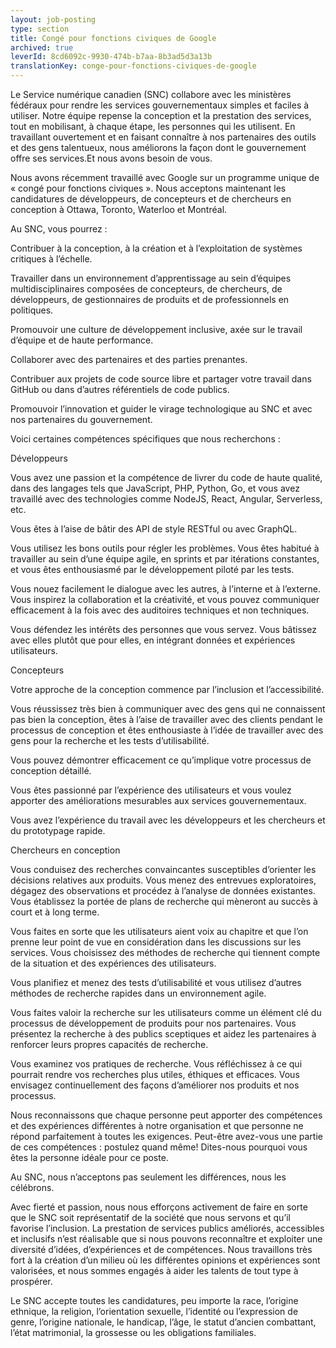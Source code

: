 ```yaml
---
layout: job-posting
type: section
title: Congé pour fonctions civiques de Google
archived: true
leverId: 8cd6092c-9930-474b-b7aa-8b3ad5d3a13b
translationKey: conge-pour-fonctions-civiques-de-google
---
```

Le Service numérique canadien (SNC) collabore avec les ministères fédéraux pour rendre les services gouvernementaux simples et faciles à utiliser. Notre équipe repense la conception et la prestation des services, tout en mobilisant, à chaque étape, les personnes qui les utilisent. En travaillant ouvertement et en faisant connaître à nos partenaires des outils et des gens talentueux, nous améliorons la façon dont le gouvernement offre ses services.Et nous avons besoin de vous.

 

Nous avons récemment travaillé avec Google sur un programme unique de « congé pour fonctions civiques ». Nous acceptons maintenant les candidatures de développeurs, de concepteurs et de chercheurs en conception à Ottawa, Toronto, Waterloo et Montréal.

 

Au SNC, vous pourrez :

Contribuer à la conception, à la création et à l’exploitation de systèmes critiques à l’échelle.

Travailler dans un environnement d’apprentissage au sein d’équipes multidisciplinaires composées de concepteurs, de chercheurs, de développeurs, de gestionnaires de produits et de professionnels en politiques.

Promouvoir une culture de développement inclusive, axée sur le travail d’équipe et de haute performance.

Collaborer avec des partenaires et des parties prenantes.

Contribuer aux projets de code source libre et partager votre travail dans GitHub ou dans d’autres référentiels de code publics.

Promouvoir l’innovation et guider le virage technologique au SNC et avec nos partenaires du gouvernement.





Voici certaines compétences spécifiques que nous recherchons :

Développeurs

Vous avez une passion et la compétence de livrer du code de haute qualité, dans des langages tels que JavaScript, PHP, Python, Go, et vous avez travaillé avec des technologies comme NodeJS, React, Angular, Serverless, etc.

Vous êtes à l’aise de bâtir des API de style RESTful ou avec GraphQL.

Vous utilisez les bons outils pour régler les problèmes. Vous êtes habitué à travailler au sein d’une équipe agile, en sprints et par itérations constantes, et vous êtes enthousiasmé par le développement piloté par les tests.

Vous nouez facilement le dialogue avec les autres, à l’interne et à l’externe. Vous inspirez la collaboration et la créativité, et vous pouvez communiquer efficacement à la fois avec des auditoires techniques et non techniques.

Vous défendez les intérêts des personnes que vous servez. Vous bâtissez avec elles plutôt que pour elles, en intégrant données et expériences utilisateurs.

Concepteurs

Votre approche de la conception commence par l’inclusion et l’accessibilité.

Vous réussissez très bien à communiquer avec des gens qui ne connaissent pas bien la conception, êtes à l’aise de travailler avec des clients pendant le processus de conception et êtes enthousiaste à l’idée de travailler avec des gens pour la recherche et les tests d’utilisabilité.

Vous pouvez démontrer efficacement ce qu’implique votre processus de conception détaillé.

Vous êtes passionné par l’expérience des utilisateurs et vous voulez apporter des améliorations mesurables aux services gouvernementaux.

Vous avez l’expérience du travail avec les développeurs et les chercheurs et du prototypage rapide.

Chercheurs en conception

Vous conduisez des recherches convaincantes susceptibles d’orienter les décisions relatives aux produits. Vous menez des entrevues exploratoires, dégagez des observations et procédez à l’analyse de données existantes. Vous établissez la portée de plans de recherche qui mèneront au succès à court et à long terme.

Vous faites en sorte que les utilisateurs aient voix au chapitre et que l’on prenne leur point de vue en considération dans les discussions sur les services. Vous choisissez des méthodes de recherche qui tiennent compte de la situation et des expériences des utilisateurs.

Vous planifiez et menez des tests d’utilisabilité et vous utilisez d’autres méthodes de recherche rapides dans un environnement agile.

Vous faites valoir la recherche sur les utilisateurs comme un élément clé du processus de développement de produits pour nos partenaires. Vous présentez la recherche à des publics sceptiques et aidez les partenaires à renforcer leurs propres capacités de recherche.

Vous examinez vos pratiques de recherche. Vous réfléchissez à ce qui pourrait rendre vos recherches plus utiles, éthiques et efficaces. Vous envisagez continuellement des façons d’améliorer nos produits et nos processus.





Nous reconnaissons que chaque personne peut apporter des compétences et des expériences différentes à notre organisation et que personne ne répond parfaitement à toutes les exigences. Peut-être avez-vous une partie de ces compétences : postulez quand même! Dites-nous pourquoi vous êtes la personne idéale pour ce poste.

Au SNC, nous n’acceptons pas seulement les différences, nous les célébrons.

 

Avec fierté et passion, nous nous efforçons activement de faire en sorte que le SNC soit représentatif de la société que nous servons et qu’il favorise l’inclusion. La prestation de services publics améliorés, accessibles et inclusifs n’est réalisable que si nous pouvons reconnaître et exploiter une diversité d’idées, d’expériences et de compétences. Nous travaillons très fort à la création d’un milieu où les différentes opinions et expériences sont valorisées, et nous sommes engagés à aider les talents de tout type à prospérer.

 

Le SNC accepte toutes les candidatures, peu importe la race, l’origine ethnique, la religion, l’orientation sexuelle, l’identité ou l’expression de genre, l’origine nationale, le handicap, l’âge, le statut d’ancien combattant, l’état matrimonial, la grossesse ou les obligations familiales.
